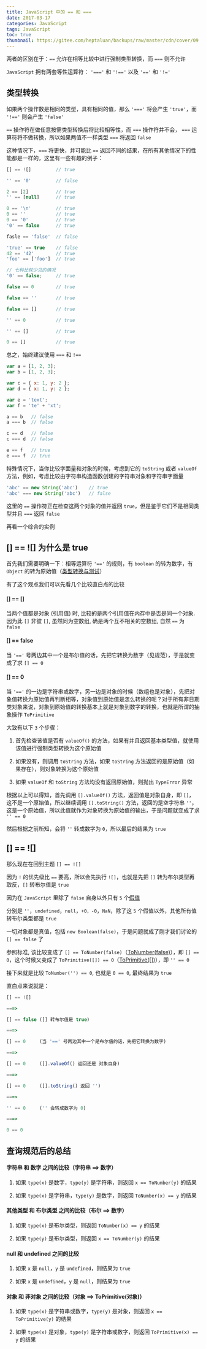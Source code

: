 ```yaml
---
title: JavaScript 中的 == 和 ===
date: 2017-03-17
categories: JavaScript
tags: JavaScript
toc: true
thumbnail: https://gitee.com/heptaluan/backups/raw/master/cdn/cover/09.jpg
---
```


两者的区别在于：`==` 允许在相等比较中进行强制类型转换，而 `===` 则不允许

`JavaScript` 拥有两套等性运算符： `'==='` 和 `'!=='` 以及 `'=='` 和 `'!='`

<!--more-->

## 类型转换

如果两个操作数是相同的类型，具有相同的值，那么 `'==='` 将会产生 `'true'`，而 `'!=='` 则会产生 `'false'`

`==` 操作符在做任意按需类型转换后将比较相等性，而 `===` 操作符并不会， `===` 运算符将不做转换，所以如果两值不一样类型 `===` 将返回 `false`

这种情况下，`===` 将更快，并可能比 `==` 返回不同的结果，在所有其他情况下的性能都是一样的，这里有一些有趣的例子：

```js
[] == ![]         // true

'' == '0'         // false

2 == [2]          // true
'' == [null]      // true

0 == '\n'         // true
0 == ''           // true
0 == '0'          // true
'0' == false      // true

fasle == 'false'  // false

'true' == true    // false
42 == '42'        // true
'foo' == ['foo']  // true

// 七种比较少见的情况
'0' == false;     // true

false == 0        // true

false == ''       // true

false == []       // true

'' == 0           // true

'' == []          // true

0 == []           // true
```

总之，始终建议使用 `===` 和 `!==` 

```js
var a = [1, 2, 3];
var b = [1, 2, 3];

var c = { x: 1, y: 2 };
var d = { x: 1, y: 2 };

var e = 'text';
var f = 'te' + 'xt';

a == b   // false
a === b  // false

c == d   // false
c === d  // false

e == f   // true
e === f  // true
```

特殊情况下，当你比较字面量和对象的时候，考虑到它的 `toString` 或者 `valueOf` 方法，例如，考虑比较由字符串构造函数创建的字符串对象和字符串字面量

```js
'abc' == new String('abc')    // true
'abc' === new String('abc')   // false
```

这里的 `==` 操作符正在检查这两个对象的值并返回 `true`，但是鉴于它们不是相同类型并且 `===` 返回 `false`

再看一个综合的实例



## [] == ![] 为什么是 true

首先我们需要明确一下：相等运算符 `'=='` 的规则，有 `boolean` 的转为数字，有 `Object` 的转为原始值（[类型转换与测试](http://lzw.me/pages/ecmascript/#102)）

有了这个观点我们可以先看几个比较直白点的比较

#### [] == []

当两个值都是对象 (引用值) 时, 比较的是两个引用值在内存中是否是同一个对象. 因为此 `[]` 非彼 `[]`, 虽然同为空数组, 确是两个互不相关的空数组, 自然 `==` 为 `false`


#### [] == false

当 `'=='` 号两边其中一个是布尔值的话，先把它转换为数字（见规范），于是就变成了求 `[] == 0`


#### [] == 0

当 `'=='` 的一边是字符串或数字，另一边是对象的时候（数组也是对象），先把对象值转换为原始值再判断相等，对象值到原始值是怎么转换的呢？对于所有非日期类对象来说，对象到原始值的转换基本上就是对象到数字的转换，也就是所谓的抽象操作 `ToPrimitive`

大致有以下 `3` 个步骤：

1. 首先检查该值是否有 `valueOf()` 的方法，如果有并且返回基本类型值，就使用该值进行强制类型转换为这个原始值

2. 如果没有，则调用 `toString` 方法，如果 `toString` 方法返回的是原始值（如果存在），则对象转换为这个原始值

3. 如果 `valueOf` 和 `toString` 方法均没有返回原始值，则抛出 `TypeError` 异常


根据以上可以得知，首先调用 `[].valueOf()` 方法，返回值是对象自身，即 `[]`，这不是一个原始值，所以继续调用 `[].toString()` 方法，返回的是空字符串 `''`，这是一个原始值，所以此值就作为对象转换为原始值的输出，于是问题就变成了求 `'' == 0`

然后根据之前所知，会将 `''` 转成数字为 `0`，所以最后的结果为 `true`


## [] == ![]

那么现在在回到主题 `[] == ![]`

因为 `!` 的优先级比 `==` 要高，所以会先执行 `![]`，也就是先把 `[]` 转为布尔类型再取反，`[]` 转布尔值是 `true`

因为在 `JavaScript` 里除了 `false` 自身以外只有 `5` 个[假值](http://lzw.me/pages/ecmascript/#104)

分别是 `''`，`undefined`，`null`，`+0，-0`，`NaN`，除了这 `5` 个假值以外，其他所有值转布尔类型都是 `true`

一切对象都是真值，包括 `new Boolean(false)`，于是问题就成了刚才我们讨论的 `[] == false` 了

参照标准, 该比较变成了 `[] == ToNumber(false)`（[ToNumber(false)](http://lzw.me/pages/ecmascript/#105)），即 `[] == 0`，这个时候又变成了 `ToPrimitive([]) == 0`（[ToPrimitive([])](http://lzw.me/pages/ecmascript/#103)），即 `'' == 0`

接下来就是比较 `ToNumber('') == 0`, 也就是 `0 == 0`, 最终结果为 `true`

直白点来说就是：

```js
[] == ![]  

===>  

[] == false ([] 转布尔值是 true)  

===>  

[] == 0     (当 '==' 号两边其中一个是布尔值的话，先把它转换为数字)

===>  

[] == 0     ([].valueOf() 返回还是 对象自身)

===>  

[] == 0     ([].toString() 返回 '') 

===>  

'' == 0     ('' 会转成数字为 0) 

===>  

0 == 0
```



## 查询规范后的总结

#### 字符串 和 数字 之间的比较（字符串 ==> 数字）

1. 如果 `type(x)` 是数字，`type(y)` 是字符串，则返回 `x == ToNumber(y)` 的结果

2. 如果 `type(x)` 是字符串，`type(y)` 是数字，则返回 `ToNumber(x) == y` 的结果


#### 其他类型 和 布尔类型 之间的比较（布尔 ==> 数字）

1. 如果 `type(x)` 是布尔类型，则返回 `ToNumber(x) == y` 的结果

2. 如果 `type(y)` 是布尔类型，则返回 `x == ToNumber(y)` 的结果


#### null 和 undefined 之间的比较

1. 如果 `x` 是 `null`，`y` 是 `undefined`，则结果为 `true`

2. 如果 `x` 是 `undefined`，`y` 是 `null`，则结果为 `true`


#### 对象 和 非对象 之间的比较（对象 ==> ToPrimitive(对象)）

1. 如果 `type(x)` 是字符串或数字，`type(y)` 是对象，则返回 `x == ToPrimitive(y)` 的结果

2. 如果 `type(x)` 是对象，`type(y)` 是字符串或数字，则返回 `ToPrimitive(x) == y` 的结果

